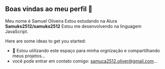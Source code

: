 ## Boas vindas ao meu perfil 👋
Meu nome é Samuel Oliveira
Estou estudando na Alura
**Samuks2512/samuks2512** Estou me desenvolvendo na linguagem JavaScript.

Here are some ideas to get you started:

- 🔭 Estou utilizando este espaço para minha orgnização e compartilhando meus projetos...
- você pode entrar em contato comigo: samuca2512.oliver@gmail.com...

